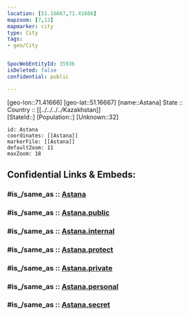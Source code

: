```yaml
---
location: [51.16667,71.41666] 
mapzoom: [7,12] 
mapmarker: city 
type: City
tags:
- geo/City


SpocWebEntityId: 35936
isDeleted: false
confidential: public

---
```

[geo-lon::71.41666] 
[geo-lat::51.16667] 
[name::Astana] 
State ::  
Country :: [[../../../../Kazakhstan]]  
[StateId::] 
[Population::] 
[Unknown::32] 


```leaflet
id: Astana
coordinates: [[Astana]] 
markerFile: [[Astana]] 
defaultZoom: 11 
maxZoom: 18
```


## Confidential Links & Embeds: 

### #is_/same_as :: [Astana](/_Standards/Earth/Continent/Asia/Asia~Central/Kazakhstan/Counties/Astana/City/Astana.md) 

### #is_/same_as :: [Astana.public](/_public/Earth/Continent/Asia/Asia~Central/Kazakhstan/Counties/Astana/City/Astana.public.md) 

### #is_/same_as :: [Astana.internal](/_internal/Earth/Continent/Asia/Asia~Central/Kazakhstan/Counties/Astana/City/Astana.internal.md) 

### #is_/same_as :: [Astana.protect](/_protect/Earth/Continent/Asia/Asia~Central/Kazakhstan/Counties/Astana/City/Astana.protect.md) 

### #is_/same_as :: [Astana.private](/_private/Earth/Continent/Asia/Asia~Central/Kazakhstan/Counties/Astana/City/Astana.private.md) 

### #is_/same_as :: [Astana.personal](/_personal/Earth/Continent/Asia/Asia~Central/Kazakhstan/Counties/Astana/City/Astana.personal.md) 

### #is_/same_as :: [Astana.secret](/_secret/Earth/Continent/Asia/Asia~Central/Kazakhstan/Counties/Astana/City/Astana.secret.md)

